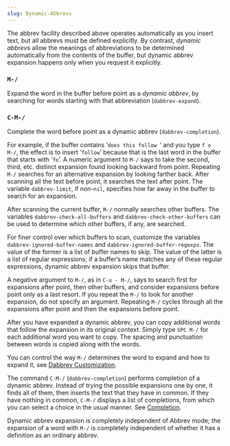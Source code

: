 ```yaml
---
slug: Dynamic-Abbrevs
---
```


The abbrev facility described above operates automatically as you insert text, but all abbrevs must be defined explicitly. By contrast, *dynamic abbrevs* allow the meanings of abbreviations to be determined automatically from the contents of the buffer, but dynamic abbrev expansion happens only when you request it explicitly.

### `M-/`

Expand the word in the buffer before point as a *dynamic abbrev*, by searching for words starting with that abbreviation (`dabbrev-expand`).

### `C-M-/`

Complete the word before point as a dynamic abbrev (`dabbrev-completion`).

For example, if the buffer contains ‘`does this follow `’ and you type `f o M-/`, the effect is to insert ‘`follow`’ because that is the last word in the buffer that starts with ‘`fo`’. A numeric argument to `M-/` says to take the second, third, etc. distinct expansion found looking backward from point. Repeating `M-/` searches for an alternative expansion by looking farther back. After scanning all the text before point, it searches the text after point. The variable `dabbrev-limit`, if non-`nil`, specifies how far away in the buffer to search for an expansion.

After scanning the current buffer, `M-/` normally searches other buffers. The variables `dabbrev-check-all-buffers` and `dabbrev-check-other-buffers` can be used to determine which other buffers, if any, are searched.

For finer control over which buffers to scan, customize the variables `dabbrev-ignored-buffer-names` and `dabbrev-ignored-buffer-regexps`. The value of the former is a list of buffer names to skip. The value of the latter is a list of regular expressions; if a buffer’s name matches any of these regular expressions, dynamic abbrev expansion skips that buffer.

A negative argument to `M-/`, as in `C-u - M-/`, says to search first for expansions after point, then other buffers, and consider expansions before point only as a last resort. If you repeat the `M-/` to look for another expansion, do not specify an argument. Repeating `M-/` cycles through all the expansions after point and then the expansions before point.

After you have expanded a dynamic abbrev, you can copy additional words that follow the expansion in its original context. Simply type `SPC M-/` for each additional word you want to copy. The spacing and punctuation between words is copied along with the words.

You can control the way `M-/` determines the word to expand and how to expand it, see [Dabbrev Customization](Dabbrev-Customization).

The command `C-M-/` (`dabbrev-completion`) performs completion of a dynamic abbrev. Instead of trying the possible expansions one by one, it finds all of them, then inserts the text that they have in common. If they have nothing in common, `C-M-/` displays a list of completions, from which you can select a choice in the usual manner. See [Completion](Completion).

Dynamic abbrev expansion is completely independent of Abbrev mode; the expansion of a word with `M-/` is completely independent of whether it has a definition as an ordinary abbrev.
